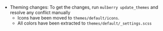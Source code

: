 * Theming changes: To get the changes, run `mulberry update_themes` and resolve any conflict manually 
  * Icons have been moved to `themes/default/icons`. 
  * All colors have been extracted to `themes/default/_settings.scss`

